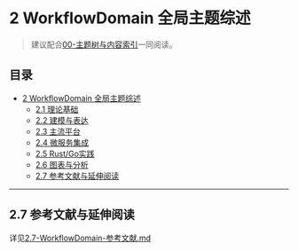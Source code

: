 # 2 WorkflowDomain 全局主题综述

> 建议配合[00-主题树与内容索引](./00-主题树与内容索引.md)一同阅读。

## 目录

- [2 WorkflowDomain 全局主题综述](#2-workflowdomain-全局主题综述)
  - [2.1 理论基础](./2.1-WorkflowDomain-理论基础.md)
  - [2.2 建模与表达](./2.2-WorkflowDomain-建模与表达.md)
  - [2.3 主流平台](./2.3-WorkflowDomain-主流平台.md)
  - [2.4 微服务集成](./2.4-WorkflowDomain-微服务集成.md)
  - [2.5 Rust/Go实践](./2.5-WorkflowDomain-RustGo实践.md)
  - [2.6 图表与分析](./2.6-WorkflowDomain-图表与分析.md)
  - [2.7 参考文献与延伸阅读](./2.7-WorkflowDomain-参考文献.md)

---

## 2.7 参考文献与延伸阅读

详见[2.7-WorkflowDomain-参考文献.md](./2.7-WorkflowDomain-参考文献.md)
